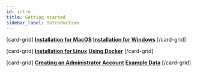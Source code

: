 ```yaml
---
id: intro
title: Getting started
sidebar_label: Introduction
---
```


[card-grid]
[**Installation for MacOS**](getting-started/installation-macos.md)
[**Installation for Windows**](getting-started/installation-windows.md)
[/card-grid]

[card-grid]
[**Installation for Linux**](getting-started/installation-linux.md)
[**Using Docker**](getting-started/docker.md)
[/card-grid]

[card-grid]
[**Creating an Administrator Account**](getting-started/creating-superuser.md)
[**Example Data**](getting-started/example-data.md)
[/card-grid]

